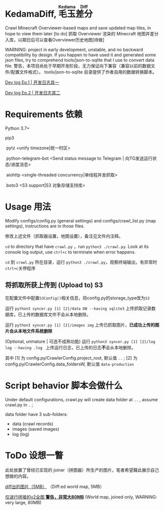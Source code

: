 # KedamaDiff, <ruby><rb>毛玉</rb><rt>Kedama</rt><rb>差分</rb><rt>Diff</rt></ruby>
Crawl Minecraft Overviewer-based maps and save updated map tiles, in hope to view them later [to do]
抓取 Overviewer 渲染的 Minecraft 地图并差分入库，以期日后可以查看Overviewer历史地图[待做]

WARNING: project in early development, unstable, and no backward compatibility by design. If you happen to have used it and generated some json files, try to comprehend tools/json-to-sqlite that I use to convert data file.
警告，本项目尚处于早期开发阶段，无力保证向下兼容（兼容以前的数据文件/配置文件格式）。 tools/json-to-sqlite 目录提供了作者自用的数据转换脚本。

[Dev log Ep.1 <Zh-CN> | 开发日志其一](https://xmoiduts.github.io/2021/07/29/KedamaDiff%E5%BC%80%E5%8F%91%E6%97%A5%E5%BF%97-%E5%85%B6%E4%B8%80/)  

[Dev log Ep.2 <Zh-CN> | 开发日志其二](https://xmoiduts.github.io/2021/08/05/KedamaDiff%E5%BC%80%E5%8F%91%E6%97%A5%E5%BF%97-%E5%85%B6%E4%BA%8C/)

# Requirements 依赖

Python 3.7+

pip3

​	pytz \<unify timezone|统一时区\>

​	python-telegram-bot \<Send status message to Telegram | 向TG发送运行状态/进度消息\>

​	aiohttp \<single-threaded concurrency|单线程并发抓取\>

​	boto3 \<S3 support|S3 对象存储支持库\>



# Usage 用法

Modify configs/config.py (general settings) and configs/crawl_list.py (map settings), instructions are in those files.

修改上述文件（抓取器设置，地图设置），备注见文件内注释。

`cd` to directory that have `crawl.py` ，run `python3 ./crawl.py`. Look at its console log output, use `ctrl+c` to terminate when error happens.

`cd` 到 `crawl.py` 所在目录，运行 `python3 ./crawl.py`，观察终端输出，有异常时`ctrl+c`关停程序

## 将抓取所获上传到 (Upload to) S3

在配置文件中配置`S3Config()`相关信息，将config.py的storage_type改为`S3`

运行 `python3 syncer.py [1] [2]/data DB --having sqlite3` 上传抓取记录数据库，已上传的数据库文件不会从本地删除。

运行 `python3 syncer.py [1] [2]/images img` 上传已抓取图片，**已成功上传的图片会从本地文件系统删除**

(Optional, unmature | 可选不成熟功能) 运行 `python3 syncer.py [1] [2]/log log --having .log ` 上传运行日志，已上传的日志**不**会从本地删除。

其中 [1] 为 config.py/CrawlerConfig.project_root, 默认值 `..` ; [2] 为  config.py/CrawlerConfig.data_foldersW, 默认值 `data-production`

# Script behavior 脚本会做什么

Under default configurations, crawl.py will create data folder at `..` , assume crawl.py in `.` ;

data folder have 3 sub-folders:

- data (crawl records)
- images (saved images)
- log (log)

# ToDo 设想一瞥

此处放置了曾经已实现的 joiner（拼图器）所生产的图片，笔者希望藉此展示自己想做的内容。

[diff出的图片（5MB）](https://kedamadiff-project.fra1.digitaloceanspaces.com/image-host/image-host/demo/v2_-3_%28%280,%20-8%29,%2056,%2029%29_20180609_to_20180709.jpg) （Diff:ed world map, 5MB）

[仅进行拼接的v2全图 **警告，非常大80MB**](https://kedamadiff-project.fra1.digitaloceanspaces.com/image-host/image-host/demo/v2_daytime_-3_%28%280,%20-8%29,%2056,%2030%29_20180911.jpg) (World map, joined only, WARNING: very large, 80MB)
